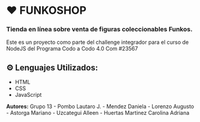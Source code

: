 # ❤️ FUNKOSHOP

### Tienda en línea sobre venta de figuras coleccionables Funkos.

Este es un proyecto como parte del challenge integrador para el curso de NodeJS del Programa Codo a Codo 4.0 Com #23567

## ⚙️ Lenguajes Utilizados:

- HTML
- CSS
- JavaScript 


__Autores:__ Grupo 13 - Pombo Lautaro J.
                      - Mendez Daniela
                      - Lorenzo Augusto
                      - Astorga Mariano
                      - Uzcategui Alleen
                      - Huertas Martinez Carolina Adriana
